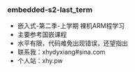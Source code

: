 ### embedded-s2-last_term

* 嵌入式-第二季-上学期 裸机ARM程学习
* 主要参考国嵌课程
* 水平有限，代码难免出现错误，还望指出
* 联系我：xhydyxiang#sina.com
* 个人站：xhy.pw
